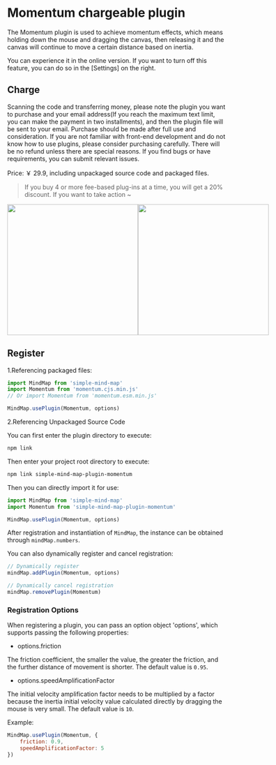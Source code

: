 # Momentum chargeable plugin

The Momentum plugin is used to achieve momentum effects, which means holding down the mouse and dragging the canvas, then releasing it and the canvas will continue to move a certain distance based on inertia.

You can experience it in the online version. If you want to turn off this feature, you can do so in the [Settings] on the right.

## Charge

Scanning the code and transferring money, please note the plugin you want to purchase and your email address(If you reach the maximum text limit, you can make the payment in two installments), and then the plugin file will be sent to your email. Purchase should be made after full use and consideration. If you are not familiar with front-end development and do not know how to use plugins, please consider purchasing carefully. There will be no refund unless there are special reasons. If you find bugs or have requirements, you can submit relevant issues.

Price: ￥ 29.9, including unpackaged source code and packaged files.

> If you buy 4 or more fee-based plug-ins at a time, you will get a 20% discount. If you want to take action ~

<p style="display:flex;align-items: flex-end;">

<img src="../assets/img/alipay.jpg" style="width: 300px" />
<img src="../assets/img/wechat.jpg" style="width: 300px" />

</p>

## Register

1.Referencing packaged files:

```js
import MindMap from 'simple-mind-map'
import Momentum from 'momentum.cjs.min.js'
// Or import Momentum from 'momentum.esm.min.js'

MindMap.usePlugin(Momentum, options)
```

2.Referencing Unpackaged Source Code

You can first enter the plugin directory to execute:

```bash
npm link
```

Then enter your project root directory to execute:

```bash
npm link simple-mind-map-plugin-momentum
```

Then you can directly import it for use:

```js
import MindMap from 'simple-mind-map'
import Momentum from 'simple-mind-map-plugin-momentum'

MindMap.usePlugin(Momentum, options)
```

After registration and instantiation of `MindMap`, the instance can be obtained through `mindMap.numbers`.

You can also dynamically register and cancel registration:

```js
// Dynamically register
mindMap.addPlugin(Momentum, options)

// Dynamically cancel registration
mindMap.removePlugin(Momentum)
```

### Registration Options

When registering a plugin, you can pass an option object 'options', which supports passing the following properties:

- options.friction

The friction coefficient, the smaller the value, the greater the friction, and the further distance of movement is shorter.
 The default value is `0.95`.

- options.speedAmplificationFactor

The initial velocity amplification factor needs to be multiplied by a factor because the inertia initial velocity value calculated directly by dragging the mouse is very small.
 The default value is `10`.

Example:

```js
MindMap.usePlugin(Momentum, {
    friction: 0.9,
    speedAmplificationFactor: 5
})
```